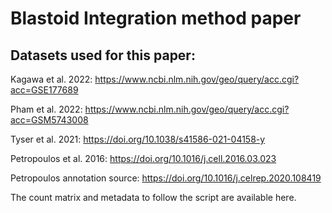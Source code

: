 # Blastoid Integration method paper


## Datasets used for this paper:

Kagawa et al. 2022: https://www.ncbi.nlm.nih.gov/geo/query/acc.cgi?acc=GSE177689

Pham et al. 2022: https://www.ncbi.nlm.nih.gov/geo/query/acc.cgi?acc=GSM5743008

Tyser et al. 2021: https://doi.org/10.1038/s41586-021-04158-y

Petropoulos et al. 2016: https://doi.org/10.1016/j.cell.2016.03.023

Petropoulos annotation source: https://doi.org/10.1016/j.celrep.2020.108419

The count matrix and metadata to follow the script are available here.

